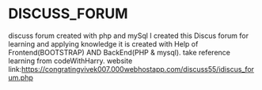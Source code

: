 # DISCUSS_FORUM
discuss forum created with php and mySql
I created this Discus forum for learning and applying knowledge 
it is created with Help of Frontend(BOOTSTRAP) AND BackEnd(PHP & mysql).
take reference learning from codeWithHarry.
website link:https://congratingvivek007.000webhostapp.com/discuss55/idiscus_forum.php
